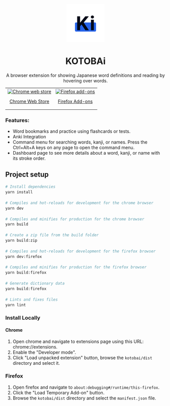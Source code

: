 <div align="center">
<img src="public/icon.png" alt="logo" height="120px" />

# KOTOBAi

A browser extension for showing Japanese word definitions and reading by hovering over words.

<table>
 <tr>
	 <td align="center">
		 <a href="https://chromewebstore.google.com/detail/kotobai/ggimgmdngdcdamnjdcjimaajbofcolia" style="display: inline-block">
	    <img src="https://user-images.githubusercontent.com/22908993/166417152-f870bfbd-1770-4c28-b69d-a7303aebc9a6.png" alt="Chrome web store" />
	    <p>Chrome Web Store</p>
	  </a>
	 </td>
	 <td align="center">
		 <a href="https://addons.mozilla.org/en-US/firefox/addon/kotobai/" style="display: inline-block">
	    <img src="https://user-images.githubusercontent.com/22908993/166417727-3481fef4-00e5-4cf0-bb03-27fb880d993c.png" alt="Firefox add-ons" />
	    <p>Firefox Add-ons</p>
	  </a>
	 </td>
 </tr>
</table>
</div>

### Features:
- Word bookmarks and practice using flashcards or tests.
- Anki Integration
- Command menu for searching words, kanji, or names. Press the Ctrl+Alt+A keys on any page to open the command menu.
- Dashboard page to see more details about a word, kanji, or name with its stroke order.

## Project setup

```bash
# Install dependencies
yarn install

# Compiles and hot-reloads for development for the chrome browser
yarn dev

# Compiles and minifies for production for the chrome browser
yarn build

# Create a zip file from the build folder
yarn build:zip

# Compiles and hot-reloads for development for the firefox browser
yarn dev:firefox

# Compiles and minifies for production for the firefox browser
yarn build:firefox

# Generate dictionary data
yarn build:firefox

# Lints and fixes files
yarn lint
```

### Install Locally

#### Chrome

1. Open chrome and navigate to extensions page using this URL: chrome://extensions.
2. Enable the "Developer mode".
3. Click "Load unpacked extension" button, browse the `kotobai/dist` directory and select it.

### Firefox

1. Open firefox and navigate to `about:debugging#/runtime/this-firefox`.
2. Click the "Load Temporary Add-on" button.
3. Browse the `kotobai/dist` directory and select the `manifest.json` file.
